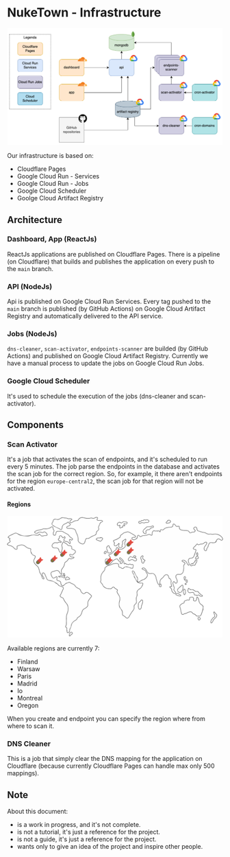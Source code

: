 # NukeTown - Infrastructure

![Cloud](./images/cloud.png 'Cloud')

Our infrastructure is based on:

- Cloudflare Pages
- Google Cloud Run - Services
- Google Cloud Run - Jobs
- Google Cloud Scheduler
- Goolge Cloud Artifact Registry

## Architecture

### Dashboard, App (ReactJs)

ReactJs applications are published on Cloudflare Pages.
There is a pipeline (on Cloudflare) that builds and publishes the application on every push to the `main` branch.

### API (NodeJs)

Api is published on Google Cloud Run Services.
Every tag pushed to the `main` branch is published (by GitHub Actions) on Google Cloud Artifact Registry and automatically delivered to the API service.

### Jobs (NodeJs)

`dns-cleaner`, `scan-activator`, `endpoints-scanner` are builded (by GitHub Actions) and published on Google Cloud Artifact Registry.
Currently we have a manual process to update the jobs on Google Cloud Run Jobs.

### Google Cloud Scheduler

It's used to schedule the execution of the jobs (dns-cleaner and scan-activator).

## Components

### Scan Activator

It's a job that activates the scan of endpoints, and it's scheduled to run every 5 minutes.
The job parse the endpoints in the database and activates the scan job for the correct region.
So, for example, it there aren't endpoints for the region `europe-central2`, the scan job for that region will not be activated.

#### Regions

![Regions](./images/world_map.png 'Regions')

Available regions are currently 7:

- Finland
- Warsaw
- Paris
- Madrid
- Io
- Montreal
- Oregon

When you create and endpoint you can specify the region where from where to scan it.

### DNS Cleaner

This is a job that simply clear the DNS mapping for the application on Cloudflare (because currently Cloudflare Pages can handle max only 500 mappings).

## Note

About this document:

- is a work in progress, and it's not complete.
- is not a tutorial, it's just a reference for the project.
- is not a guide, it's just a reference for the project.
- wants only to give an idea of the project and inspire other people.
